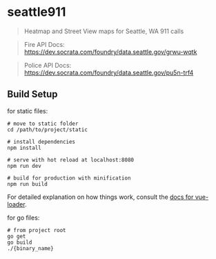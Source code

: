 # seattle911

> Heatmap and Street View maps for Seattle, WA 911 calls

> Fire API Docs: https://dev.socrata.com/foundry/data.seattle.gov/grwu-wqtk

> Police API Docs: https://dev.socrata.com/foundry/data.seattle.gov/pu5n-trf4

## Build Setup
for static files:

```
# move to static folder
cd /path/to/project/static

# install dependencies
npm install

# serve with hot reload at localhost:8080
npm run dev

# build for production with minification
npm run build
```

For detailed explanation on how things work, consult the [docs for vue-loader](http://vuejs.github.io/vue-loader).

for go files:

```
# from project root
go get
go build
./{binary_name}
```